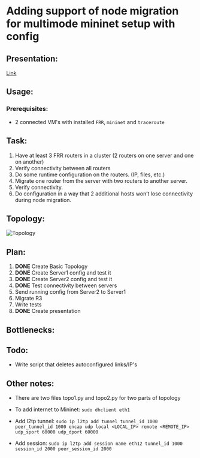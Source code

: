 # Adding support of node migration for multimode mininet setup with config

## Presentation:
[Link](https://docs.google.com/presentation/d/1_XS8AXAUyR2-d6jJ0lx79-S-rPiI0-VbIMJfsxXo7tc/edit?usp=sharing)


## Usage:
### Prerequisites:
* 2 connected VM's with installed `FRR`, `mininet` and `traceroute`

## Task:
1. Have at least 3 FRR routers in a cluster (2 routers on one server and one on another)<br/>
2. Verify connectivity between all routers<br/>
3. Do some runtime configuration on the routers. (IP, files, etc.)<br/>
4. Migrate one router from the server with two routers to another server.<br/>
5. Verify connectivity.<br/>
6. Do configuration in a way that 2 additional hosts won’t lose connectivity during node migration.<br/>


## Topology:
![Topology](other/adv-net-pr2.png?raw=true "Title")

## Plan:
1. **DONE** Create Basic Topology
2. **DONE** Create Server1 config and test it
3. **DONE** Create Server2 config and test it
4. **DONE** Test connectivity between servers
5. Send running config from Server2 to Server1
6. Migrate R3
7. Write tests
8. **DONE** Create presentation

## Bottlenecks:


## Todo:
* Write script that deletes autoconfigured links/IP's


## Other notes:

* There are two files topo1.py and topo2.py for two parts of topology

* To add internet to Mininet: `sudo dhclient eth1`

* Add l2tp tunnel: `sudo ip l2tp add tunnel tunnel_id 1000 peer_tunnel_id 1000 encap udp local <LOCAL_IP> remote <REMOTE_IP> udp_sport 60000 udp_dport 60000`
* Add session: `sudo ip l2tp add session name eth12 tunnel_id 1000 session_id 2000 peer_session_id 2000`
